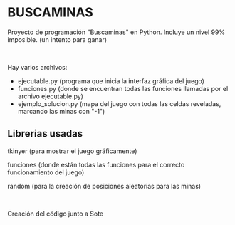 <h1>BUSCAMINAS</h1>
<p>Proyecto de programación "Buscaminas" en Python. Incluye un nivel 99% imposible. (un intento para ganar)</p>
<br>
<p>Hay varios archivos:</p>
<ul>
  <li>ejecutable.py (programa que inicia la interfaz gráfica del juego)</li>
  <li>funciones.py (donde se encuentran todas las funciones llamadas por el archivo ejecutable.py)</li>
  <li>ejemplo_solucion.py (mapa del juego con todas las celdas reveladas, marcando las minas con "-1")</li>
</ul>
<h2>Librerias usadas</h2>
<p>tkinyer (para mostrar el juego gráficamente)</p>
<p>funciones (donde están todas las funciones para el correcto funcionamiento del juego)</p>
<p>random (para la creación de posiciones aleatorias para las minas)</p>
<br>
<p>Creación del código junto a Sote</p>

